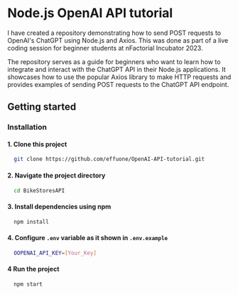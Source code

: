 # Node.js OpenAI API tutorial

I have created a repository demonstrating how to send POST requests to OpenAI's ChatGPT using Node.js and Axios. This was done as part of a live coding session for beginner students at nFactorial Incubator 2023.

The repository serves as a guide for beginners who want to learn how to integrate and interact with the ChatGPT API in their Node.js applications. It showcases how to use the popular Axios library to make HTTP requests and provides examples of sending POST requests to the ChatGPT API endpoint.

## Getting started

### Installation

#### 1. Clone this project
```bash
  git clone https://github.com/effuone/OpenAI-API-tutorial.git
```
#### 2. Navigate the project directory
```bash
  cd BikeStoresAPI
```
#### 3. Install dependencies using npm
```bash
  npm install
```
#### 4. Configure `.env` variable as it shown in `.env.example`
```bash
  OOPENAI_API_KEY=[Your_Key]
```
#### 4 Run the project
```bash
  npm start
```

